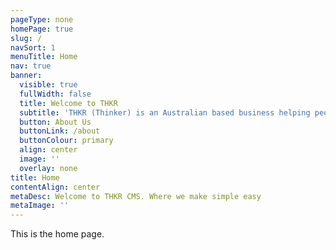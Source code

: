```yaml
---
pageType: none
homePage: true
slug: /
navSort: 1
menuTitle: Home
nav: true
banner:
  visible: true
  fullWidth: false
  title: Welcome to THKR
  subtitle: 'THKR (Thinker) is an Australian based business helping people create fast, simple sites with custom assistance.'
  button: About Us
  buttonLink: /about
  buttonColour: primary
  align: center
  image: ''
  overlay: none
title: Home
contentAlign: center
metaDesc: Welcome to THKR CMS. Where we make simple easy
metaImage: ''
---
```

This is the home page.


